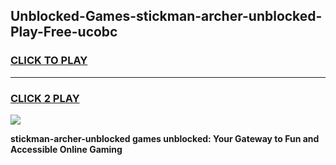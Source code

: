 
## Unblocked-Games-stickman-archer-unblocked-Play-Free-ucobc
<h3>
<a href="https://premium76.site?title=stickman-archer-unblocked&ref=22A">CLICK TO PLAY</a></h3>
<hr>

<h3>
<a href="https://premium76.site?title=stickman-archer-unblocked&ref=22A">CLICK 2 PLAY</a>
  
</h3>

<a href="https://premium76.site?title=stickman-archer-unblocked&ref=22A"><img src="https://clearcache.store/games.png"></a>


**stickman-archer-unblocked games unblocked: Your Gateway to Fun and Accessible Online Gaming**
